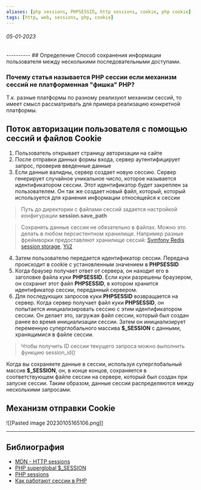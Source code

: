 ```yaml
---
aliases: [php sessions, PHPSESSID, http sessions, cookie, php cookie]
tags: [http, web, sessions, php, cookie]
---
```

<h6>05-01-2023</h6>
----------
## Определение
Способ сохранения информации пользователя между несколькими последовательными доступами.

### Почему статья называется PHP сессии если механизм сессий не платформенная "фишка" PHP?
Т.к. разные платформы по разному реализуют механизм сессий, то имеет смысл рассматривать для примера реализацию конкретной платформы.

## Поток авторизации пользователя с помощью сессий и файлов Cookie
1. Пользователь открывает страницу авторизации на сайте
2. После отправки данных формы входа, сервер аутентифицирует запрос, проверив введенные данные
3. Если данные валидны, сервер создает новую сессию. Сервер генерирует случайное уникальное число, которое называется идентификатором сессии. Этот идентификатор будет закреплен за пользователем. Он так же создает новый файл, который, который используется для хранения информации относящейся к сессии
>Путь до директории с файлами сессий задается настройкой конфигурации **session.save_path**

>Сохранять данные сессии не обязательно в файлах. Можно это делать в любом персистентном хранилище. Например разные фреймворки предоставляют хранилище сессий: [Symfony Redis session storage](https://symfony.com/doc/current/session/database.html#store-sessions-in-a-key-value-database-redis), [Yii2](https://www.yiiframework.com/doc/guide/2.0/ru/runtime-sessions-cookies#custom-session-storage)

4. Затем пользователю передается идентификатор сессии. Передача происходит в cookie с установленным значением в **PHPSESSID**
5. Когда браузер получает ответ от сервера, он находит его в заголовке файла куки **PHPSESSID**. Если куки разрешены браузером, он сохранит этот файл **PHPSESSID**, в котором хранится идентификатор сессии, переданный сервером.
6. Для последующих запросов куки **PHPSESSID** возвращается на сервер. Когда сервер получает файл куки **PHPSESSID**, он попытается инициализировать сессию с этим идентификатором сессии. Он делает это, загружая файл сессии, который был создан ранее во время инициализации сессии. Затем он инициализирует переменную суперглобального массива **$\_SESSION** с данными, хранящимися в файле сессии.
>Чтобы получить ID сессии текущего запроса можно выполнить функцию session_id()

Когда вы сохраняете данные в сессии, используя суперглобальный массив **$\_SESSION**, он, в конце концов, сохраняется в соответствующем файле сессии на сервере, который был создан при запуске сессии. Таким образом, данные сессии распределяются между несколькими запросами.

## Механизм отправки Cookie
![[Pasted image 20230105165106.png]]

---
## Библиография
- [MDN - HTTP sessions](https://developer.mozilla.org/ru/docs/Web/HTTP/Session)
- [PHP superglobal $\_SESSION](https://www.php.net/manual/ru/reserved.variables.session.php)
- [PHP sessions](https://www.php.net/manual/ru/intro.session.php)
- [Как работают сессии в PHP](https://webformyself.com/kak-ispolzovat-sessii-v-php/)